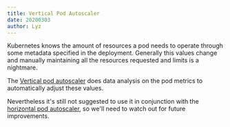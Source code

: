 ```yaml
---
title: Vertical Pod Autoscaler
date: 20200303
author: Lyz
---
```


Kubernetes knows the amount of resources a pod needs to operate through some
metadata specified in the deployment. Generally this values change and manually
maintaining all the resources requested and limits is a nightmare.

The [Vertical pod
autoscaler](https://github.com/kubernetes/autoscaler/tree/master/vertical-pod-autoscaler)
does data analysis on the pod metrics to automatically adjust these values.

Nevertheless it's still not suggested to use it in conjunction with the
[horizontal pod autoscaler](kubernetes_hpa.md), so we'll need to watch out for
future improvements.
